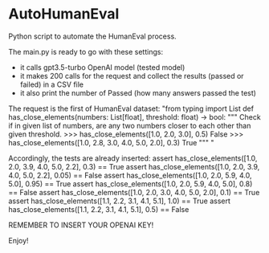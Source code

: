 # AutoHumanEval
Python script to automate the HumanEval process.

The main.py is ready to go with these settings:
- it calls gpt3.5-turbo OpenAI model (tested model)
- it makes 200 calls for the request and collect the results (passed or failed) in a CSV file
- it also print the number of Passed (how many answers passed the test)

The request is the first of HumanEval dataset:
"from typing import List def has_close_elements(numbers: List[float], threshold: float) -> bool: """ Check if in given list of numbers, are any two numbers closer to each other than given threshold. >>> has_close_elements([1.0, 2.0, 3.0], 0.5) False >>> has_close_elements([1.0, 2.8, 3.0, 4.0, 5.0, 2.0], 0.3) True """ "	

Accordingly, the tests are already inserted:
assert has_close_elements([1.0, 2.0, 3.9, 4.0, 5.0, 2.2], 0.3) == True
assert has_close_elements([1.0, 2.0, 3.9, 4.0, 5.0, 2.2], 0.05) == False
assert has_close_elements([1.0, 2.0, 5.9, 4.0, 5.0], 0.95) == True
assert has_close_elements([1.0, 2.0, 5.9, 4.0, 5.0], 0.8) == False
assert has_close_elements([1.0, 2.0, 3.0, 4.0, 5.0, 2.0], 0.1) == True
assert has_close_elements([1.1, 2.2, 3.1, 4.1, 5.1], 1.0) == True
assert has_close_elements([1.1, 2.2, 3.1, 4.1, 5.1], 0.5) == False

REMEMBER TO INSERT YOUR OPENAI KEY!

Enjoy!
